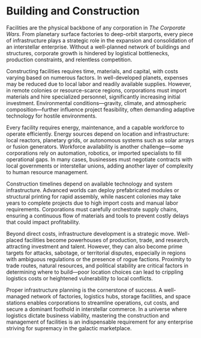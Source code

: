 # Building and Construction

Facilities are the physical backbone of any corporation in _The Corporate Wars_. From planetary surface factories to deep-orbit starports, every piece of infrastructure plays a strategic role in the expansion and consolidation of an interstellar enterprise. Without a well-planned network of buildings and structures, corporate growth is hindered by logistical bottlenecks, production constraints, and relentless competition.

Constructing facilities requires time, materials, and capital, with costs varying based on numerous factors. In well-developed planets, expenses may be reduced due to local labor and readily available supplies. However, in remote colonies or resource-scarce regions, corporations must import materials and hire specialized personnel, significantly increasing initial investment. Environmental conditions—gravity, climate, and atmospheric composition—further influence project feasibility, often demanding adaptive technology for hostile environments.

Every facility requires energy, maintenance, and a capable workforce to operate efficiently. Energy sources depend on location and infrastructure: local reactors, planetary grids, or autonomous systems such as solar arrays or fusion generators. Workforce availability is another challenge—some corporations rely on automation, robotics, or imported specialists to fill operational gaps. In many cases, businesses must negotiate contracts with local governments or interstellar unions, adding another layer of complexity to human resource management.

Construction timelines depend on available technology and system infrastructure. Advanced worlds can deploy prefabricated modules or structural printing for rapid assembly, while nascent colonies may take years to complete projects due to high import costs and manual labor requirements. Corporations must carefully orchestrate supply chains, ensuring a continuous flow of materials and tools to prevent costly delays that could impact profitability.

Beyond direct costs, infrastructure development is a strategic move. Well-placed facilities become powerhouses of production, trade, and research, attracting investment and talent. However, they can also become prime targets for attacks, sabotage, or territorial disputes, especially in regions with ambiguous regulations or the presence of rogue factions. Proximity to trade routes, natural resources, and political stability are critical factors in determining where to build—poor location choices can lead to crippling logistics costs or heightened vulnerability to local conflicts.

Proper infrastructure planning is the cornerstone of success. A well-managed network of factories, logistics hubs, storage facilities, and space stations enables corporations to streamline operations, cut costs, and secure a dominant foothold in interstellar commerce. In a universe where logistics dictate business viability, mastering the construction and management of facilities is an indispensable requirement for any enterprise striving for supremacy in the galactic marketplace.
